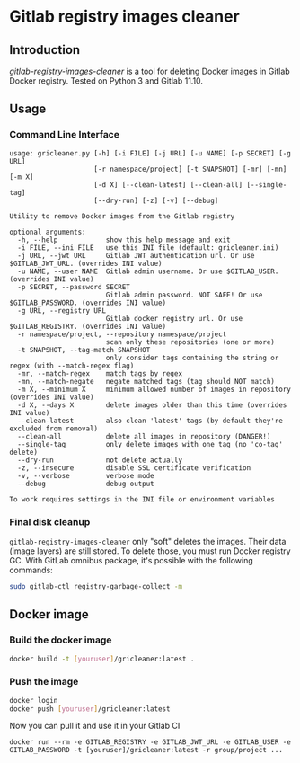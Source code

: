 # Gitlab registry images cleaner

## Introduction
*gitlab-registry-images-cleaner* is a tool for deleting Docker images in Gitlab Docker registry.
Tested on Python 3 and Gitlab 11.10.

## Usage

### Command Line Interface
```
usage: gricleaner.py [-h] [-i FILE] [-j URL] [-u NAME] [-p SECRET] [-g URL]
                     [-r namespace/project] [-t SNAPSHOT] [-mr] [-mn] [-m X]
                     [-d X] [--clean-latest] [--clean-all] [--single-tag]
                     [--dry-run] [-z] [-v] [--debug]

Utility to remove Docker images from the Gitlab registry

optional arguments:
  -h, --help            show this help message and exit
  -i FILE, --ini FILE   use this INI file (default: gricleaner.ini)
  -j URL, --jwt URL     Gitlab JWT authentication url. Or use $GITLAB_JWT_URL. (overrides INI value)
  -u NAME, --user NAME  Gitlab admin username. Or use $GITLAB_USER. (overrides INI value)
  -p SECRET, --password SECRET
                        Gitlab admin password. NOT SAFE! Or use $GITLAB_PASSWORD. (overrides INI value)
  -g URL, --registry URL
                        Gitlab docker registry url. Or use $GITLAB_REGISTRY. (overrides INI value)
  -r namespace/project, --repository namespace/project
                        scan only these repositories (one or more)
  -t SNAPSHOT, --tag-match SNAPSHOT
                        only consider tags containing the string or regex (with --match-regex flag)
  -mr, --match-regex    match tags by regex
  -mn, --match-negate   negate matched tags (tag should NOT match)
  -m X, --minimum X     minimum allowed number of images in repository (overrides INI value)
  -d X, --days X        delete images older than this time (overrides INI value)
  --clean-latest        also clean 'latest' tags (by default they're excluded from removal)
  --clean-all           delete all images in repository (DANGER!)
  --single-tag          only delete images with one tag (no 'co-tag' delete)
  --dry-run             not delete actually
  -z, --insecure        disable SSL certificate verification
  -v, --verbose         verbose mode
  --debug               debug output

To work requires settings in the INI file or environment variables
```

### Final disk cleanup

`gitlab-registry-images-cleaner` only "soft" deletes the images. Their data (image layers) are still stored.
To delete those, you must run Docker registry GC. With GitLab omnibus package, it's possible with the following commands:

```bash
sudo gitlab-ctl registry-garbage-collect -m
```

## Docker image

### Build the docker image

```bash
docker build -t [youruser]/gricleaner:latest .
```

### Push the image

```bash
docker login
docker push [youruser]/gricleaner:latest
```

Now you can pull it and use it in your Gitlab CI

```
docker run --rm -e GITLAB_REGISTRY -e GITLAB_JWT_URL -e GITLAB_USER -e GITLAB_PASSWORD -t [youruser]/gricleaner:latest -r group/project ...
```
